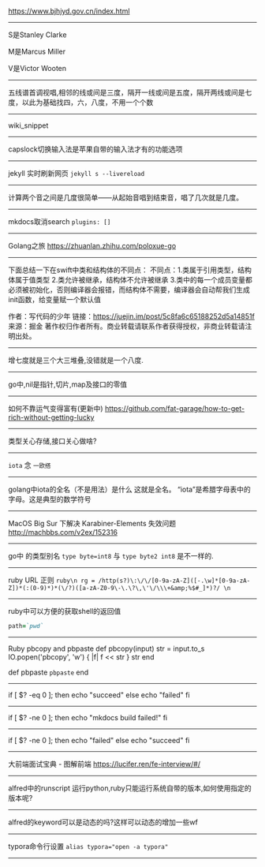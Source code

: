 #    
https://www.bjhjyd.gov.cn/index.html
___
S是Stanley Clarke

M是Marcus Miller

V是Victor Wooten
___
五线谱首调视唱,相邻的线或间是三度，隔开一线或间是五度，隔开两线或间是七度，以此为基础找四，六，八度，不用一个个数
___
wiki_snippet
___
capslock切换输入法是苹果自带的输入法才有的功能选项
___
jekyll 实时刷新网页 `jekyll s --livereload`
___
计算两个音之间是几度很简单——从起始音唱到结束音，唱了几次就是几度。
___
mkdocs取消search `plugins: []`
___
Golang之旅 https://zhuanlan.zhihu.com/poloxue-go
___
下面总结一下在swift中类和结构体的不同点：
不同点：1.类属于引用类型，结构体属于值类型
2.类允许被继承，结构体不允许被继承
3.类中的每一个成员变量都必须被初始化，否则编译器会报错，而结构体不需要，编译器会自动帮我们生成init函数，给变量赋一个默认值

作者：写代码的少年
链接：https://juejin.im/post/5c8fa6c65188252d5a14851f
来源：掘金
著作权归作者所有。商业转载请联系作者获得授权，非商业转载请注明出处。
___
增七度就是三个大三堆叠,没错就是一个八度.
___
go中,nil是指针,切片,map及接口的零值
___
如何不靠运气变得富有(更新中) https://github.com/fat-garage/how-to-get-rich-without-getting-lucky
___
类型关心存储,接口关心做啥?
___
`iota` 念 `一欧搭`
___
golang中iota的全名（不是用法）是什么 这就是全名。 “iota”是希腊字母表中的字母。这是典型的数学符号
___
MacOS Big Sur 下解决 Karabiner-Elements 失效问题 http://machbbs.com/v2ex/152316
___
go中 的类型别名 `type byte=int8` 与 `type byte2 int8` 是不一样的.
___
ruby URL 正则  ```ruby\n rg = /http(s?)\:\/\/[0-9a-zA-Z]([-.\w]*[0-9a-zA-Z])*(:(0-9)*)*(\/?)([a-zA-Z0-9\-\.\?\,\'\/\\\+&amp;%$#_]*)?/ \n```
___
ruby中可以方便的获取shell的返回值  
```ruby
path=`pwd`
```
___
Ruby pbcopy and pbpaste def pbcopy(input)
  str = input.to_s
  IO.popen('pbcopy', 'w') { |f| f << str }
  str
end

def pbpaste
  `pbpaste`
end
___
if [ $? -eq 0 ]; then
    echo "succeed"
else
    echo "failed"
fi
___


if [ $? -ne 0 ]; then
    echo "mkdocs build failed!"
fi
___
if [ $? -ne 0 ]; then
    echo "failed"
else
    echo "succeed"
fi
___
大前端面试宝典 - 图解前端 https://lucifer.ren/fe-interview/#/
___
alfred中的runscript 运行python,ruby只能运行系统自带的版本,如何使用指定的版本呢?
___
alfred的keyword可以是动态的吗?这样可以动态的增加一些wf
___
typora命令行设置 `alias typora="open -a typora"`

___

